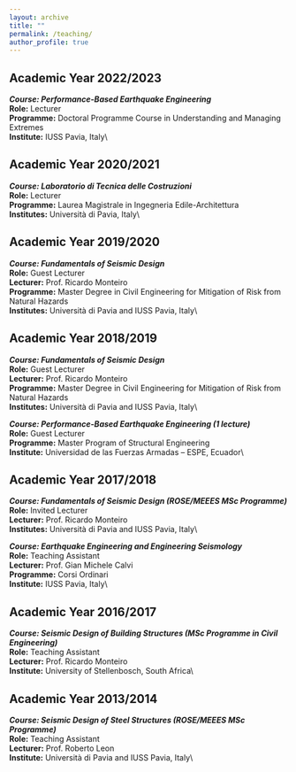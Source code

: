 ```yaml
---
layout: archive
title: ""
permalink: /teaching/
author_profile: true
---
```


## Academic Year 2022/2023
***Course:	Performance-Based Earthquake Engineering***\
**Role:**	Lecturer\
**Programme:** Doctoral Programme Course in Understanding and Managing Extremes\
**Institute:** IUSS Pavia, Italy\


## Academic Year 2020/2021
***Course:	Laboratorio di Tecnica delle Costruzioni***\
**Role:**	Lecturer\
**Programme:** Laurea Magistrale in Ingegneria Edile-Architettura\
**Institutes:** Università di Pavia, Italy\


## Academic Year 2019/2020
***Course:	Fundamentals of Seismic Design***\
**Role:**	Guest Lecturer\
**Lecturer:**	Prof. Ricardo Monteiro\
**Programme:** Master Degree in Civil Engineering for Mitigation of Risk from Natural Hazards\
**Institutes:**	Università di Pavia and IUSS Pavia, Italy\


## Academic Year 2018/2019
***Course:	Fundamentals of Seismic Design***\
**Role:**	Guest Lecturer\
**Lecturer:**	Prof. Ricardo Monteiro\
**Programme:** Master Degree in Civil Engineering for Mitigation of Risk from Natural Hazards\
**Institutes:**	Università di Pavia and IUSS Pavia, Italy\

***Course:	Performance-Based Earthquake Engineering (1 lecture)***\
**Role:**	Guest Lecturer\
**Programme:** Master Program of Structural Engineering\
**Institute:** Universidad de las Fuerzas Armadas – ESPE, Ecuador\


## Academic Year 2017/2018
***Course:	Fundamentals of Seismic Design (ROSE/MEEES MSc Programme)***\
**Role:**	Invited Lecturer\
**Lecturer:**	Prof. Ricardo Monteiro\
**Institutes:**	Università di Pavia and IUSS Pavia, Italy\

***Course:	Earthquake Engineering and Engineering Seismology***\
**Role:**	Teaching Assistant\
**Lecturer:**	Prof. Gian Michele Calvi\
**Programme:** Corsi Ordinari\
**Institute:** IUSS Pavia, Italy\


## Academic Year 2016/2017
***Course:	Seismic Design of Building Structures (MSc Programme in Civil Engineering)***\
**Role:**	Teaching Assistant\
**Lecturer:**	Prof. Ricardo Monteiro\
**Institute:**	University of Stellenbosch, South Africa\


## Academic Year 2013/2014
***Course:	Seismic Design of Steel Structures (ROSE/MEEES MSc Programme)***\
**Role:**	Teaching Assistant\
**Lecturer:**	Prof. Roberto Leon\
**Institute:** Università di Pavia and IUSS Pavia, Italy\
